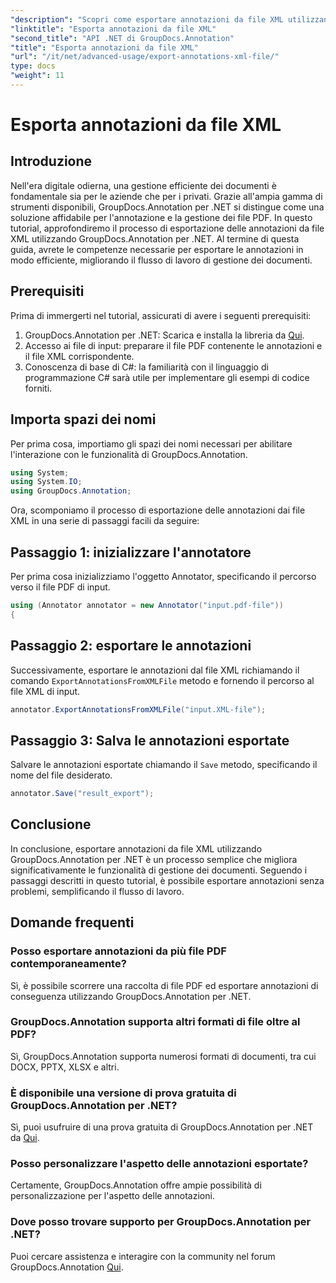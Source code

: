 ```yaml
---
"description": "Scopri come esportare annotazioni da file XML utilizzando GroupDocs.Annotation per .NET, semplificando in modo efficiente il flusso di lavoro di gestione dei documenti."
"linktitle": "Esporta annotazioni da file XML"
"second_title": "API .NET di GroupDocs.Annotation"
"title": "Esporta annotazioni da file XML"
"url": "/it/net/advanced-usage/export-annotations-xml-file/"
type: docs
"weight": 11
---
```


# Esporta annotazioni da file XML

## Introduzione
Nell'era digitale odierna, una gestione efficiente dei documenti è fondamentale sia per le aziende che per i privati. Grazie all'ampia gamma di strumenti disponibili, GroupDocs.Annotation per .NET si distingue come una soluzione affidabile per l'annotazione e la gestione dei file PDF. In questo tutorial, approfondiremo il processo di esportazione delle annotazioni da file XML utilizzando GroupDocs.Annotation per .NET. Al termine di questa guida, avrete le competenze necessarie per esportare le annotazioni in modo efficiente, migliorando il flusso di lavoro di gestione dei documenti.
## Prerequisiti
Prima di immergerti nel tutorial, assicurati di avere i seguenti prerequisiti:
1. GroupDocs.Annotation per .NET: Scarica e installa la libreria da [Qui](https://releases.groupdocs.com/annotation/net/).
2. Accesso ai file di input: preparare il file PDF contenente le annotazioni e il file XML corrispondente.
3. Conoscenza di base di C#: la familiarità con il linguaggio di programmazione C# sarà utile per implementare gli esempi di codice forniti.

## Importa spazi dei nomi
Per prima cosa, importiamo gli spazi dei nomi necessari per abilitare l'interazione con le funzionalità di GroupDocs.Annotation.
```csharp
using System;
using System.IO;
using GroupDocs.Annotation;
```

Ora, scomponiamo il processo di esportazione delle annotazioni dai file XML in una serie di passaggi facili da seguire:
## Passaggio 1: inizializzare l'annotatore
Per prima cosa inizializziamo l'oggetto Annotator, specificando il percorso verso il file PDF di input.
```csharp
using (Annotator annotator = new Annotator("input.pdf-file"))
{
```
## Passaggio 2: esportare le annotazioni
Successivamente, esportare le annotazioni dal file XML richiamando il comando `ExportAnnotationsFromXMLFile` metodo e fornendo il percorso al file XML di input.
```csharp
annotator.ExportAnnotationsFromXMLFile("input.XML-file");
```
## Passaggio 3: Salva le annotazioni esportate
Salvare le annotazioni esportate chiamando il `Save` metodo, specificando il nome del file desiderato.
```csharp
annotator.Save("result_export");
```

## Conclusione
In conclusione, esportare annotazioni da file XML utilizzando GroupDocs.Annotation per .NET è un processo semplice che migliora significativamente le funzionalità di gestione dei documenti. Seguendo i passaggi descritti in questo tutorial, è possibile esportare annotazioni senza problemi, semplificando il flusso di lavoro.
## Domande frequenti
### Posso esportare annotazioni da più file PDF contemporaneamente?
Sì, è possibile scorrere una raccolta di file PDF ed esportare annotazioni di conseguenza utilizzando GroupDocs.Annotation per .NET.
### GroupDocs.Annotation supporta altri formati di file oltre al PDF?
Sì, GroupDocs.Annotation supporta numerosi formati di documenti, tra cui DOCX, PPTX, XLSX e altri.
### È disponibile una versione di prova gratuita di GroupDocs.Annotation per .NET?
Sì, puoi usufruire di una prova gratuita di GroupDocs.Annotation per .NET da [Qui](https://releases.groupdocs.com/).
### Posso personalizzare l'aspetto delle annotazioni esportate?
Certamente, GroupDocs.Annotation offre ampie possibilità di personalizzazione per l'aspetto delle annotazioni.
### Dove posso trovare supporto per GroupDocs.Annotation per .NET?
Puoi cercare assistenza e interagire con la community nel forum GroupDocs.Annotation [Qui](https://forum.groupdocs.com/c/annotation/10).